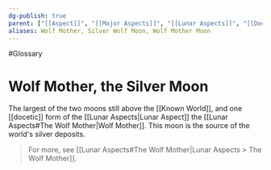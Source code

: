 ```yaml
---
dg-publish: true
parent: ["[[Aspect]]", "[[Major Aspects]]", "[[Lunar Aspects]]", "[[Docetic forms of the Aspects]]"]
aliases: Wolf Mother, Silver Wolf Moon, Wolf Mother Moon
---
```

#Glossary 
# Wolf Mother, the Silver Moon

The largest of the two moons still above the [[Known World]], and one [[docetic]] form of the [[Lunar Aspects|Lunar Aspect]] the [[Lunar Aspects#The Wolf Mother|Wolf Mother]]. This moon is the source of the world's silver deposits.

> For more, see [[Lunar Aspects#The Wolf Mother|Lunar Aspects > The Wolf Mother]].